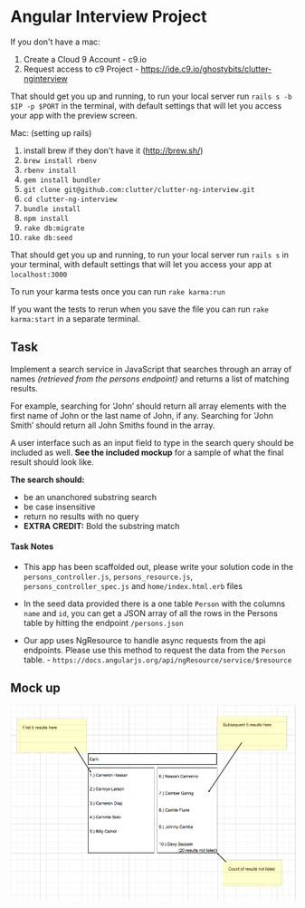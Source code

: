 # Angular Interview Project
If you don't have a mac:
1. Create a Cloud 9 Account - c9.io
2. Request access to c9 Project - https://ide.c9.io/ghostybits/clutter-nginterview

That should get you up and running, to run your local server run `rails s -b $IP -p $PORT` in the terminal, with default settings that will let you access your app with the preview screen.

Mac:
(setting up rails)
1. install brew if they don't have it (http://brew.sh/)
2. `brew install rbenv`
3. `rbenv install`
4. `gem install bundler`
5. `git clone git@github.com:clutter/clutter-ng-interview.git`
6. `cd clutter-ng-interview`
7. `bundle install`
8. `npm install`
9. `rake db:migrate`
10. `rake db:seed`

That should get you up and running, to run your local server run `rails s` in your terminal, with default settings that will let you access your app at `localhost:3000`


To run your karma tests once you can run `rake karma:run`

If you want the tests to rerun when you save the file you can run `rake karma:start` in a separate terminal.

## Task
Implement a search service in JavaScript that searches through an array of names _(retrieved from the persons endpoint)_ and returns a list of matching results.

For example, searching for ‘John’ should return all array elements with the first name of John or the last name of John, if any. Searching for ‘John Smith’ should return all John Smiths found in the array.

A user interface such as an input field to type in the search query should be included as well. **See the included mockup** for a sample of what the final result should look like.

**The search should:**
  * be an unanchored substring search
  * be case insensitive
  * return no results with no query
  * **EXTRA CREDIT:** Bold the substring match


#### Task Notes
* This app has been scaffolded out, please write your solution code in the `persons_controller.js`, `persons_resource.js`, `persons_controller_spec.js` and `home/index.html.erb` files

* In the seed data provided there is a one table `Person` with the columns `name` and `id`, you can get a JSON array of all the rows in the Persons table by hitting the endpoint `/persons.json`

* Our app uses NgResource to handle async requests from the api endpoints. Please use this method to request the data from the `Person` table. - `https://docs.angularjs.org/api/ngResource/service/$resource`

## Mock up
![Mock Up](doc/mock.png)
